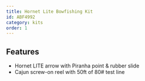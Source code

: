 ```yaml
---
title: Hornet Lite Bowfishing Kit
id: ABF4992
category: kits
order: 1
---
```


## Features
- Hornet LITE arrow with Piranha point & rubber slide
- Cajun screw-on reel with 50ft of 80# test line